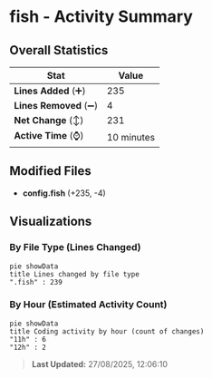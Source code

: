 # fish - Activity Summary 

## Overall Statistics

| Stat                   | Value                                                             |
| ---------------------- | ----------------------------------------------------------------- |
| **Lines Added** (➕)   | 235                                          |
| **Lines Removed** (➖) | 4                                        |
| **Net Change** (↕)    | 231                |
| **Active Time** (⌚)   | 10 minutes |


## Modified Files
- **config.fish** (+235, -4)

## Visualizations

### By File Type (Lines Changed)

```mermaid
pie showData
title Lines changed by file type
".fish" : 239
```

### By Hour (Estimated Activity Count)

```mermaid
pie showData
title Coding activity by hour (count of changes)
"11h" : 6
"12h" : 2
```


> **Last Updated:** 27/08/2025, 12:06:10